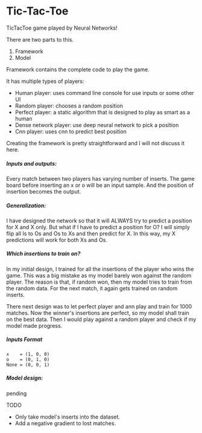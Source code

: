 # Tic-Tac-Toe
TicTacToe game played by Neural Networks!

There are two parts to this.
1. Framework
2. Model

Framework contains the complete code to play the game. 

It has multiple types of players:
 - Human player: uses command line console for use inputs or some other UI
 - Random player: chooses a random position
 - Perfect player: a static algorithm that is designed to play as smart as a human
 - Dense network player: use deep neural network to pick a position
 - Cnn player: uses cnn to predict best position

Creating the framework is pretty straightforward and I will not discuss it here.

##### Inputs and outputs:
Every match between two players has varying number of inserts. The game board before inserting an x or o will be an input sample. And the position of insertion becomes the output.

##### Generalization:
I have designed the network so that it will ALWAYS try to predict a position for X and X only. But what if I have to predict a position for O? I will simply flip all Is to Os and Os to Xs and then predict for X. In this way, my X predictions will work for both Xs and Os.

##### Which insertions to train on?
In my initial design, I trained for all the insertions of the player who wins the game. This was a big mistake as my model barely won against the random player. The reason is that, if random won, then my model tries to train from the random data. For the next match, it again gets trained on random inserts.

There next design was to let perfect player and ann play and train for 1000 matches. Now the winner's insertions are perfect, so my model shall train on the best data. Then I would play against a random player and check if my model made progress.

##### Inputs Format
    x    = (1, 0, 0)
    o    = (0, 1, 0)
    None = (0, 0, 1)

##### Model design:
pending

TODO
  - Only take model's inserts into the dataset.
  - Add a negative gradient to lost matches.
